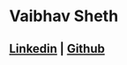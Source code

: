 # Vaibhav Sheth
## [Linkedin](https://www.linkedin.com/in/vaibhav-sheth) | [Github](https://github.com/vaibhavsheth15)

